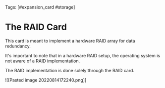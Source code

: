 Tags: [#expansion_card #storage]

# The RAID Card

This card is meant to implement a hardware RAID array for data redundancy.

It's important to note that in a hardware RAID setup, the operating system is not aware of a RAID implementation.

The RAID implementation is done solely through the RAID card.

![[Pasted image 20220814172240.png]]
